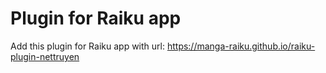 # Plugin for Raiku app

Add this plugin for Raiku app with url: https://manga-raiku.github.io/raiku-plugin-nettruyen

